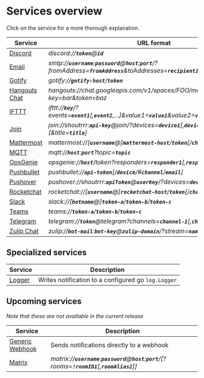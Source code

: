 # Services overview

Click on the service for a more thorough explanation. <!-- @formatter:off -->

| Service                           | URL format                                                                                                                                      |
| --------------------------------- | ----------------------------------------------------------------------------------------------------------------------------------------------- |
| [Discord](./discord.md)           | *discord://__`token`__@__`id`__*                                                                                                                |
| [Email](./email.md)               | *smtp://__`username`__:__`password`__@__`host`__:__`port`__/?fromAddress=__`fromAddress`__&toAddresses=__`recipient1`__[,__`recipient2`__,...]* |
| [Gotify](./gotify.md)             | *gotify://__`gotify-host`__/__`token`__*                                                                                                        |
| [Hangouts Chat](./hangouts.md)    | *hangouts://chat.googleapis.com/v1/spaces/FOO/messages?key=bar&token=baz*                                                                       |
| [IFTTT](./ifttt.md)               | *ifttt://__`key`__/?events=__`event1`__[,__`event2`__,...]&value1=__`value1`__&value2=__`value2`__&value3=__`value3`__*                         |
| [Join](./join.md)                 | *join://shoutrrr:__`api-key`__@join/?devices=__`device1`__[,__`device2`__, ...][&icon=__`icon`__][&title=__`title`__]*                          |
| [Mattermost](./mattermost.md)     | *mattermost://[__`username`__@]__`mattermost-host`__/__`token`__[/__`channel`__]*                                                               |
| [MQTT](./mqtt.md)                 | *mqtt://__`host`__:__`port`__?topic=__`topic`__*
| [OpsGenie](./opsgenie.md)         | *opsgenie://__`host`__/token?responders=__`responder1`__[,__`responder2`__]*                                                                    |
| [Pushbullet](./pushbullet.md)     | *pushbullet://__`api-token`__[/__`device`__/#__`channel`__/__`email`__]*                                                                        |
| [Pushover](./pushover.md)         | *pushover://shoutrrr:__`apiToken`__@__`userKey`__/?devices=__`device1`__[,__`device2`__, ...]*                                                  |
| [Rocketchat](./rocketchat.md)     | *rocketchat://[__`username`__@]__`rocketchat-host`__/__`token`__[/__`channel`&#124;`@recipient`__]*                                             |
| [Slack](./slack.md)               | *slack://[__`botname`__@]__`token-a`__/__`token-b`__/__`token-c`__*                                                                             |
| [Teams](./teams.md)               | *teams://__`token-a`__/__`token-b`__/__`token-c`__*                                                                                             |
| [Telegram](./telegram.md)         | *telegram://__`token`__@telegram?channels=__`channel-1`__[,__`channel-2`__,...]*                                                                |
| [Zulip Chat](./zulip.md)          | *zulip://__`bot-mail`__:__`bot-key`__@__`zulip-domain`__/?stream=__`name-or-id`__&topic=__`name`__*                                             |


## Specialized services

| Service                           | Description                                                                                                                                     |
| --------------------------------- | ----------------------------------------------------------------------------------------------------------------------------------------------- |
| [Logger](./logger.md)             | Writes notification to a configured go `log.Logger`                                                                                             |

## Upcoming services

*Note that these are not available in the current release*

| Service                           | Description                                                                                                                                     |
| --------------------------------- | ----------------------------------------------------------------------------------------------------------------------------------------------- |
| [Generic Webhook](./generic.md)   | Sends notifications directly to a webhook                                                                                                       |
| [Matrix](./matrix.md)             | *matrix://__`username`__:__`password`__@__`host`__:__`port`__/[?rooms=__`!roomID1`__[,__`roomAlias2`__]]*                                       |
